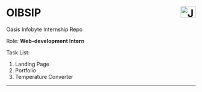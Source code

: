 # OIBSIP  <a href="https://www.linkedin.com/in/janvi-choudhary-68a199225/" target="blank"><img align="right" src="https://raw.githubusercontent.com/rahuldkjain/github-profile-readme-generator/master/src/images/icons/Social/linked-in-alt.svg" alt="Janvi Choudhary" height="30" width="40" /></a>
Oasis Infobyte Internship Repo 

<p align="">Role: <b>Web-development Intern</b> </p>
Task List:
<ol>
  <li>Landing Page</li>
  <li>Portfolio</li>
  <li>Temperature Converter</li>
</ol>
<hr>

